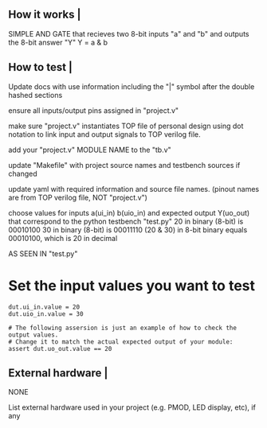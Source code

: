 <!---

This file is used to generate your project datasheet. Please fill in the information below and delete any unused
sections.

You can also include images in this folder and reference them in the markdown. Each image must be less than
512 kb in size, and the combined size of all images must be less than 1 MB.
-->

## How it works |
SIMPLE AND GATE that recieves two 8-bit inputs "a" and "b" and outputs the 8-bit answer "Y"
 Y = a & b 
 


## How to test |
Update docs with use information including the "|" symbol after the double hashed sections

ensure all inputs/output pins assigned in "project.v"

make sure "project.v" instantiates TOP file of personal design using dot notation to link input and output signals to TOP verilog file.

add your "project.v" MODULE NAME to the "tb.v"

update "Makefile" with project source names and testbench sources if changed

update yaml with required information and source file names. (pinout names are from TOP verilog file, NOT "project.v")

choose values for inputs a(ui_in) b(uio_in) and expected output Y(uo_out) that correspond to the python testbench "test.py"
20 in binary (8-bit) is 00010100
30 in binary (8-bit) is 00011110
(20 & 30) in 8-bit binary equals 00010100, which is 20 in decimal

AS SEEN IN "test.py"
 # Set the input values you want to test
    dut.ui_in.value = 20
    dut.uio_in.value = 30
    
    # The following assersion is just an example of how to check the output values.
    # Change it to match the actual expected output of your module:
    assert dut.uo_out.value == 20
    
## External hardware |
 NONE

List external hardware used in your project (e.g. PMOD, LED display, etc), if any

